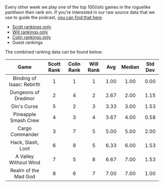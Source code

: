 Every other week we play one of the top 100(ish) games in the roguelike pantheon then rank em. If you're interested in our raw source data that we use to guide the podcast, [you can find that here](https://docs.google.com/spreadsheets/d/1RzxBuEFFthKQf1n3AtJONe92vnCsHcyM6qyIaoFmwnw/edit?usp=sharing).

* [Scott rankings only](https://docs.google.com/spreadsheets/d/1wf34T9sseGKv_VtQMcjRq6WuFWj33uU9cbU4oUlZGt8/edit#gid=1410426659)
* [Will rankings only](https://docs.google.com/spreadsheets/d/1wf34T9sseGKv_VtQMcjRq6WuFWj33uU9cbU4oUlZGt8/edit#gid=73210139)
* [Colin rankings only](https://docs.google.com/spreadsheets/d/1wf34T9sseGKv_VtQMcjRq6WuFWj33uU9cbU4oUlZGt8/edit#gid=2046262583)
* Guest rankings

<!-- 
when finished:
* games that X liked more than Y
* games that X and Y agreed on perfectly
* top 'gems' = avg rank vs review rank
* top 'anti-gems' = avg rank vs review rank
-->

The combined ranking data can be found below:

| Game | Scott Rank | Colin Rank | Will Rank | Avg | Median | Std Dev |
|  :----: |  :----: |  :----: |  :----: |  :----: | :----: | :----: |
| Binding of Isaac: Rebirth | 1          | 1          | 1         | 1.00     | 1.00        | 0.00    |
| Dungeons of Dredmor       | 2          | 4          | 2         | 2.67     | 2.00        | 1.15    |
| Din's Curse               | 5          | 2          | 3         | 3.33     | 3.00        | 1.53    |
| Pineapple Smash Crew      | 4          | 3          | 4         | 3.67     | 4.00        | 0.58    |
| Cargo Commander           | 3          | 7          | 5         | 5.00     | 5.00        | 2.00    |
| Hack, Slash, Loot         | 6          | 8          | 5         | 6.33     | 6.00        | 1.53    |
| A Valley Without Wind     | 7          | 5          | 8         | 6.67     | 7.00        | 1.53    |
| Realm of the Mad God      | 8          | 6          | 7         | 7.00     | 7.00        | 1.00    |





<!-- special thanks to https://tabletomarkdown.com/convert-spreadsheet-to-markdown -->










